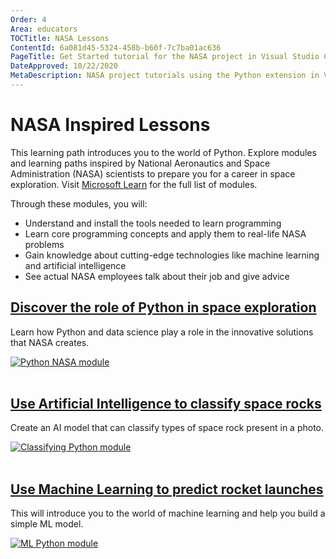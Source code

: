 ```yaml
---
Order: 4
Area: educators
TOCTitle: NASA Lessons
ContentId: 6a081d45-5324-458b-b60f-7c7ba01ac636
PageTitle: Get Started tutorial for the NASA project in Visual Studio Code
DateApproved: 10/22/2020
MetaDescription: NASA project tutorials using the Python extension in Visual Studio Code.
---
```

# NASA Inspired Lessons

This learning path introduces you to the world of Python. Explore modules and learning paths inspired by National Aeronautics and Space Administration (NASA) scientists to prepare you for a career in space exploration. Visit [Microsoft Learn](https://docs.microsoft.com/learn/topics/nasa) for the full list of modules.

Through these modules, you will:

* Understand and install the tools needed to learn programming
* Learn core programming concepts and apply them to real-life NASA problems
* Gain knowledge about cutting-edge technologies like machine learning and artificial intelligence
* See actual NASA employees talk about their job and give advice

<div class="module">
    <div class="info">
        <a href="https://docs.microsoft.com/learn/paths/introduction-python-space-exploration-nasa/"><h2 class="title faux-h3">Discover the role of Python in space exploration</h2></a>
    </div>
    <p class="description">Learn how Python and data science play a role in the innovative solutions that NASA creates.</p>
    <a href="https://docs.microsoft.com/learn/paths/introduction-python-space-exploration-nasa/"><img src="/assets/learn/educators/nasa-python/nasa-python1.png" alt="Python NASA module" aria-hidden="true" class="thumb"/></a>
    </a>
</div><br/>

<div class="module">
    <div class="info">
        <a href="https://docs.microsoft.com/learn/paths/classify-space-rocks-artificial-intelligence-nasa/"><h2 class="title faux-h3">Use Artificial Intelligence to classify space rocks</h2></a>
    </div>
    <p class="description">Create an AI model that can classify types of space rock present in a photo.</p>
    <a href="https://docs.microsoft.com/learn/paths/classify-space-rocks-artificial-intelligence-nasa/"><img src="/assets/learn/educators/nasa-python/nasa-python2.png" alt="Classifying Python module" aria-hidden="true" class="thumb"/></a>
    </a>
</div><br/>

<div class="module">
    <div class="info">
        <a href="https://docs.microsoft.com/learn/paths/classify-space-rocks-artificial-intelligence-nasa/"><h2 class="title faux-h3">Use Machine Learning to predict rocket launches</h2></a>
    </div>
    <p class="description">This will introduce you to the world of machine learning and help you build a simple ML model. </p>
    <a href="https://docs.microsoft.com/learn/paths/classify-space-rocks-artificial-intelligence-nasa/"><img src="/assets/learn/educators/nasa-python/nasa-python3.png" alt="ML Python module" aria-hidden="true" class="thumb"/></a>
    </a>
</div><br/>
